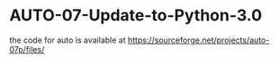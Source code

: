 # AUTO-07-Update-to-Python-3.0
the code for auto is available at https://sourceforge.net/projects/auto-07p/files/
